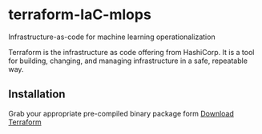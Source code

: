 # terraform-IaC-mlops
Infrastructure-as-code for machine learning operationalization


Terraform is the infrastructure as code offering from HashiCorp. It is a tool for building, changing, and managing infrastructure in a safe, repeatable way.

## Installation
Grab your appropriate pre-compiled binary package form [Download Terraform](https://www.terraform.io/downloads.html)